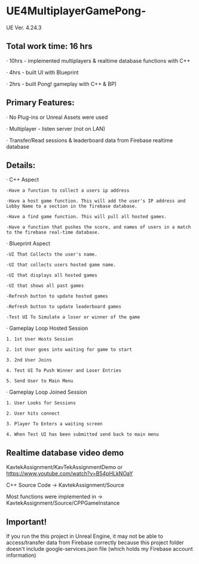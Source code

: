 # UE4MultiplayerGamePong-
UE Ver. 4.24.3

## Total work time: 16 hrs 
· 10hrs - implemented multiplayers & realtime database functions with C++  

· 4hrs - built UI with Blueprint 

· 2hrs - built Pong! gameplay with C++ & BP)

## Primary Features:
· No Plug-ins or Unreal Assets were used

· Multiplayer - listen server (not on LAN)

· Transfer/Read sessions & leaderboard data from Firebase realtime database

## Details:
· C++ Aspect

    -Have a function to collect a users ip address
    
    -Have a host game function. This will add the user's IP address and Lobby Name to a section in the firebase database.
    
    -Have a find game function. This will pull all hosted games.
    
    -Have a function that pushes the score, and names of users in a match to the firebase real-time database.
    
· Blueprint Aspect

    -UI That Collects the user's name.
    
    -UI that collects users hosted game name.
    
    -UI that displays all hosted games
    
    -UI that shows all past games
    
    -Refresh button to update hosted games
    
    -Refresh button to update leaderboard games
    
    -Test UI To Simulate a loser or winner of the game
    
· Gameplay Loop Hosted Session

    1. 1st User Hosts Session
    
    2. 1st User goes into waiting for game to start
    
    3. 2nd User Joins
    
    4. Test UI To Push Winner and Loser Entries
    
    5. Send User to Main Menu
    
· Gameplay Loop Joined Session

    1. User Looks for Sessions
    
    2. User hits connect
    
    3. Player To Enters a waiting screen
    
    4. When Test UI has been submitted send back to main menu
    
    
## Realtime database video demo 

KavtekAssignment/KavTekAssignmentDemo  or   https://www.youtube.com/watch?v=B54pHLkNOaY

C++ Source Code → KavtekAssignment/Source

Most functions were implemented in → KavtekAssignment/Source/CPPGameInstance

## Important!
If you run the this project in Unreal Engine, it may not be able to access/transfer data from Firebase correctly because this project folder doesn't include google-services.json file (which holds my Firebase account information)
